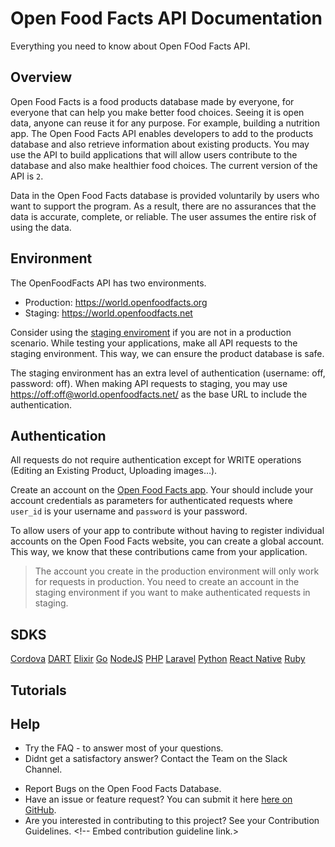 # Open Food Facts API Documentation

Everything you need to know about Open FOod Facts API.

## Overview

Open Food Facts is a food products database made by everyone, for everyone that can help you make better food choices. Seeing it is open data, anyone can reuse it for any purpose. For example, building a nutrition app.
The Open Food Facts API enables developers to add to the products database and also retrieve information about existing products. You may use the API to build applications that will allow users contribute to the database and also make healthier food choices.
The current version of the API is `2`.

<!--- We can add a disclaimer image beside the next paragraph, instead of making it a subheading -->

Data in the Open Food Facts database is provided voluntarily by users who want to support the program. As a result, there are no assurances that the data is accurate, complete, or reliable. The user assumes the entire risk of using the data.

## Environment

The OpenFoodFacts API has two environments.

- Production: <https://world.openfoodfacts.org>
- Staging: <https://world.openfoodfacts.net>

Consider using the [staging enviroment]( https://world.openfoodfacts.net) if you are not in a production scenario. While testing your applications, make all API requests to the staging environment. This way, we can ensure the product database is safe.

The staging environment has an extra level of authentication (username: off, password: off). When making API requests to staging, you may use <https://off:off@world.openfoodfacts.net/> as the base URL to include the authentication.

## Authentication

All requests do not require authentication except for WRITE operations (Editing an Existing Product, Uploading images…).
<!---We may want to explain why -->
Create an account on the [Open Food Facts app](https://world.openfoodfacts.org/). Your should include your account credentials as parameters for authenticated requests where `user_id` is your username and `password` is your password.

To allow users of your app to contribute without having to register individual accounts on the Open Food Facts website, you can create a global account. This way, we know that these contributions came from your application.

> The account you create in the production environment will only work for requests in production. You need to create an account in the staging environment if you want to make authenticated requests in staging.

## SDKS

<!--Add a reason why we created SDKs in OFF and what it can be used for -->

[Cordova](https://github.com/openfoodfacts/openfoodfacts-cordova-app)
[DART](https://github.com/openfoodfacts/openfoodfacts-dart/blob/master/DOCUMENTATION.md)
[Elixir](https://github.com/openfoodfacts/openfoodfacts-elixir)
[Go](https://github.com/openfoodfacts/openfoodfacts-go)
[NodeJS](https://github.com/openfoodfacts/openfoodfacts-nodejs)
[PHP](https://github.com/openfoodfacts/openfoodfacts-php)
[Laravel](https://github.com/openfoodfacts/openfoodfacts-laravel)
[Python](https://github.com/openfoodfacts/openfoodfacts-python)
[React Native](https://github.com/openfoodfacts/openfoodfacts-react-native)
[Ruby](https://github.com/openfoodfacts/openfoodfacts-ruby)

## Tutorials
<!--Have different categories of Tutorials and include the links in this session -->

## Help

- Try the FAQ - to answer most of your questions.
- Didnt get a satisfactory answer? Contact the Team on the Slack Channel.
<!---Are we sure the next level of support is from FAQ to slack, If yes embed links -->
- Report Bugs on the Open Food Facts Database.
- Have an issue or feature request? You can submit it here [here on GitHub](https://github.com/openfoodfacts/openfoodfacts-server/issues/new).
- Are you interested in contributing to this project? See your Contribution Guidelines. <!-- Embed contribution guideline link.>
